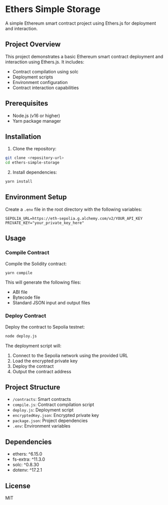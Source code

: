 # Ethers Simple Storage

A simple Ethereum smart contract project using Ethers.js for deployment and interaction.

## Project Overview

This project demonstrates a basic Ethereum smart contract deployment and interaction using Ethers.js. It includes:

-   Contract compilation using solc
-   Deployment scripts
-   Environment configuration
-   Contract interaction capabilities

## Prerequisites

-   Node.js (v16 or higher)
-   Yarn package manager

## Installation

1. Clone the repository:

```bash
git clone <repository-url>
cd ethers-simple-storage
```

2. Install dependencies:

```bash
yarn install
```

## Environment Setup

Create a `.env` file in the root directory with the following variables:

```env
SEPOLIA_URL=https://eth-sepolia.g.alchemy.com/v2/YOUR_API_KEY
PRIVATE_KEY="your_private_key_here"
```

## Usage

### Compile Contract

Compile the Solidity contract:

```bash
yarn compile
```

This will generate the following files:

-   ABI file
-   Bytecode file
-   Standard JSON input and output files

### Deploy Contract

Deploy the contract to Sepolia testnet:

```bash
node deploy.js
```

The deployment script will:

1. Connect to the Sepolia network using the provided URL
2. Load the encrypted private key
3. Deploy the contract
4. Output the contract address

## Project Structure

-   `/contracts`: Smart contracts
-   `compile.js`: Contract compilation script
-   `deploy.js`: Deployment script
-   `encryptedKey.json`: Encrypted private key
-   `package.json`: Project dependencies
-   `.env`: Environment variables

## Dependencies

-   ethers: ^6.15.0
-   fs-extra: ^11.3.0
-   solc: ^0.8.30
-   dotenv: ^17.2.1

## License

MIT
